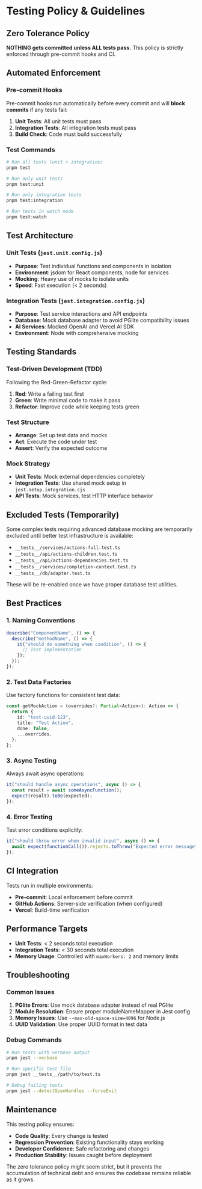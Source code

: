 # Testing Policy & Guidelines

## Zero Tolerance Policy

**NOTHING gets committed unless ALL tests pass.** This policy is strictly enforced through pre-commit hooks and CI.

## Automated Enforcement

### Pre-commit Hooks
Pre-commit hooks run automatically before every commit and will **block commits** if any tests fail:

1. **Unit Tests**: All unit tests must pass
2. **Integration Tests**: All integration tests must pass  
3. **Build Check**: Code must build successfully

### Test Commands
```bash
# Run all tests (unit + integration)
pnpm test

# Run only unit tests
pnpm test:unit

# Run only integration tests  
pnpm test:integration

# Run tests in watch mode
pnpm test:watch
```

## Test Architecture

### Unit Tests (`jest.unit.config.js`)
- **Purpose**: Test individual functions and components in isolation
- **Environment**: jsdom for React components, node for services
- **Mocking**: Heavy use of mocks to isolate units
- **Speed**: Fast execution (< 2 seconds)

### Integration Tests (`jest.integration.config.js`)  
- **Purpose**: Test service interactions and API endpoints
- **Database**: Mock database adapter to avoid PGlite compatibility issues
- **AI Services**: Mocked OpenAI and Vercel AI SDK
- **Environment**: Node with comprehensive mocking

## Testing Standards

### Test-Driven Development (TDD)
Following the Red-Green-Refactor cycle:

1. **Red**: Write a failing test first
2. **Green**: Write minimal code to make it pass
3. **Refactor**: Improve code while keeping tests green

### Test Structure
- **Arrange**: Set up test data and mocks
- **Act**: Execute the code under test
- **Assert**: Verify the expected outcome

### Mock Strategy
- **Unit Tests**: Mock external dependencies completely
- **Integration Tests**: Use shared mock setup in `jest.setup.integration.cjs`
- **API Tests**: Mock services, test HTTP interface behavior

## Excluded Tests (Temporarily)
Some complex tests requiring advanced database mocking are temporarily excluded until better test infrastructure is available:

- `__tests__/services/actions-full.test.ts`
- `__tests__/api/actions-children.test.ts`  
- `__tests__/api/actions-dependencies.test.ts`
- `__tests__/services/completion-context.test.ts`
- `__tests__/db/adapter.test.ts`

These will be re-enabled once we have proper database test utilities.

## Best Practices

### 1. Naming Conventions
```typescript
describe("ComponentName", () => {
  describe("methodName", () => {
    it("should do something when condition", () => {
      // Test implementation
    });
  });
});
```

### 2. Test Data Factories
Use factory functions for consistent test data:
```typescript
const getMockAction = (overrides?: Partial<Action>): Action => {
  return {
    id: "test-uuid-123",
    title: "Test Action",
    done: false,
    ...overrides,
  };
};
```

### 3. Async Testing
Always await async operations:
```typescript
it("should handle async operations", async () => {
  const result = await someAsyncFunction();
  expect(result).toBe(expected);
});
```

### 4. Error Testing
Test error conditions explicitly:
```typescript
it("should throw error when invalid input", async () => {
  await expect(functionCall()).rejects.toThrow("Expected error message");
});
```

## CI Integration

Tests run in multiple environments:
- **Pre-commit**: Local enforcement before commit
- **GitHub Actions**: Server-side verification (when configured)
- **Vercel**: Build-time verification

## Performance Targets

- **Unit Tests**: < 2 seconds total execution
- **Integration Tests**: < 30 seconds total execution
- **Memory Usage**: Controlled with `maxWorkers: 2` and memory limits

## Troubleshooting

### Common Issues

1. **PGlite Errors**: Use mock database adapter instead of real PGlite
2. **Module Resolution**: Ensure proper moduleNameMapper in Jest config
3. **Memory Issues**: Use `--max-old-space-size=4096` for Node.js
4. **UUID Validation**: Use proper UUID format in test data

### Debug Commands
```bash
# Run tests with verbose output
pnpm jest --verbose

# Run specific test file
pnpm jest __tests__/path/to/test.ts

# Debug failing tests
pnpm jest --detectOpenHandles --forceExit
```

## Maintenance

This testing policy ensures:
- **Code Quality**: Every change is tested
- **Regression Prevention**: Existing functionality stays working
- **Developer Confidence**: Safe refactoring and changes
- **Production Stability**: Issues caught before deployment

The zero tolerance policy might seem strict, but it prevents the accumulation of technical debt and ensures the codebase remains reliable as it grows.